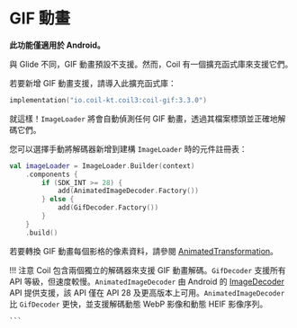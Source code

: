 # GIF 動畫

**此功能僅適用於 Android。**

與 Glide 不同，GIF 動畫預設不支援。然而，Coil 有一個擴充函式庫來支援它們。

若要新增 GIF 動畫支援，請導入此擴充函式庫：

```kotlin
implementation("io.coil-kt.coil3:coil-gif:3.3.0")
```

就這樣！`ImageLoader` 將會自動偵測任何 GIF 動畫，透過其檔案標頭並正確地解碼它們。

您可以選擇手動將解碼器新增到建構 `ImageLoader` 時的元件註冊表：

```kotlin
val imageLoader = ImageLoader.Builder(context)
    .components {
        if (SDK_INT >= 28) {
            add(AnimatedImageDecoder.Factory())
        } else {
            add(GifDecoder.Factory())
        }
    }
    .build()
```

若要轉換 GIF 動畫每個影格的像素資料，請參閱 [AnimatedTransformation](/coil/api/coil-gif/coil3.gif/-animated-transformation)。

!!! 注意
    Coil 包含兩個獨立的解碼器來支援 GIF 動畫解碼。`GifDecoder` 支援所有 API 等級，但速度較慢。`AnimatedImageDecoder` 由 Android 的 [ImageDecoder](https://developer.android.com/reference/android/graphics/ImageDecoder) API 提供支援，該 API 僅在 API 28 及更高版本上可用。`AnimatedImageDecoder` 比 `GifDecoder` 更快，並支援解碼動態 WebP 影像和動態 HEIF 影像序列。

    ```